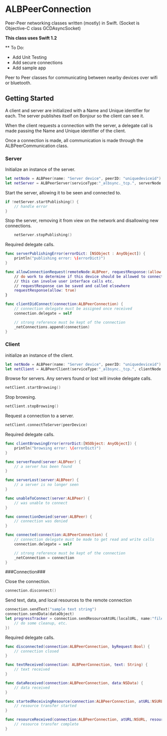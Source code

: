 # ALBPeerConnection
Peer-Peer networking classes written (mostly) in Swift. (Socket is Objective-C class GCDAsyncSocket)

**This class uses Swift 1.2**

** To Do:
* Add Unit Testing
* Add secure connections
* Add sample app


Peer to Peer classes for communicating between nearby devices over wifi or bluetooth.


## Getting Started ##
A client and server are initialized with a Name and Unique identifier for each. The server publishes itself on Bonjour so the client can see it.

When the client requests a connection with the server, a delegate call is made passing the Name and Unique identifier of the client. 

Once a connection is made, all communication is made through the ALBPeerCommunication class.

### Server ###

Initialize an instance of the server.
```swift
let netNode = ALBPeer(name: "Server device", peerID: "uniquedeviceid")
let netServer = ALBPeerServer(serviceType:"_albsync._tcp.", serverNode:netNode, serverDelegate:self)
```

Start the server, allowing it to be seen and connected to.
```swift
if !netServer.startPublishing() {
	// handle error
}
```

Stop the server, removing it from view on the network and disallowing new connections.
```swift
	netServer.stopPublishing()
```

Required delegate calls.
```swift
func serverPublishingError(errorDict: [NSObject : AnyObject]) {
	println("publishing error: \(errorDict)")
}

func allowConnectionRequest(remoteNode:ALBPeer, requestResponse:(allow:Bool)->()) {
	// do work to determine if this device should be allowed to connect
	// this can involve user interface calls etc.
	// requestResponse can be saved and called elsewhere
	requestResponse(allow: true)
}

func clientDidConnect(connection:ALBPeerConnection) {
	// connection delegate must be assigned once received
	connection.delegate = self

	// strong reference must be kept of the connection
	_netConnections.append(connection)
}
```

### Client ###

initialize an instance of the client.
```swift
let netNode = ALBPeer(name: "Server device", peerID: "uniquedeviceid")
let netClient = ALBPeerClient(serviceType:"_albsync._tcp.", clientNode:netNode, clientDelegate:self)
```

Browse for servers. Any servers found or lost will invoke delegate calls.
```swift
netClient.startBrowsing()
```

Stop browsing.
```swift
netClient.stopBrowsing()
```

Request a connection to a server.
```swift
netClient.connectToServer(peerDevice)
```

Required delegate calls.
```swift
func clientBrowsingError(errorDict:[NSObject: AnyObject]) {
	println("browsing error: \(errorDict)")
}

func serverFound(server:ALBPeer) {
	// a server has been found
}

func serverLost(server:ALBPeer) {
	// a server is no longer seen
}

func unableToConnect(server:ALBPeer) {
	// was unable to connect
}

func connectionDenied(server:ALBPeer) {
	// connection was denied
}

func connected(connection:ALBPeerConnection) {
	// connection delegate must be made to get read and write calls
	connection.delegate = self

	// strong reference must be kept of the connection
	_netConnection = connection
}
```

###Connection###

Close the connection.
```swift
connection.disconnect()
```

Send text, data, and local resources to the remote connection

```swift
connection.sendText("sample text string")
connection.sendData(dataObject)
let progressTracker = connection.sendResourceAtURL(localURL, name:"fileName", resourceID:"unique identifier", onCompletion: { (sent) -> () in
	// do some cleanup, etc.
})
```

Required delegate calls.
```swift
func disconnected(connection:ALBPeerConnection, byRequest:Bool) {
	// connection closed
}

func textReceived(connection: ALBPeerConnection, text: String) {
	// text received
}

func dataReceived(connection:ALBPeerConnection, data:NSData) {
	// data received
}

func startedReceivingResource(connection:ALBPeerConnection, atURL:NSURL, name:String, resourceID:String, progress:NSProgress) {
	// resource transfer started
}

func resourceReceived(connection:ALBPeerConnection, atURL:NSURL, resourceID:String) {
	// resource transfer complete
}
```
